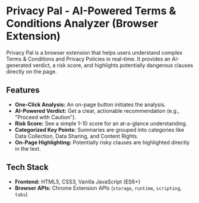 # Privacy Pal - AI-Powered Terms & Conditions Analyzer (Browser Extension)

Privacy Pal is a browser extension that helps users understand complex Terms & Conditions and Privacy Policies in real-time. It provides an AI-generated verdict, a risk score, and highlights potentially dangerous clauses directly on the page.

## Features
- **One-Click Analysis:** An on-page button initiates the analysis.
- **AI-Powered Verdict:** Get a clear, actionable recommendation (e.g., "Proceed with Caution").
- **Risk Score:** See a simple 1-10 score for an at-a-glance understanding.
- **Categorized Key Points:** Summaries are grouped into categories like Data Collection, Data Sharing, and Content Rights.
- **On-Page Highlighting:** Potentially risky clauses are highlighted directly in the text.

## Tech Stack
- **Frontend:** HTML5, CSS3, Vanilla JavaScript (ES6+)
- **Browser APIs:** Chrome Extension APIs (`storage`, `runtime`, `scripting`, `tabs`)